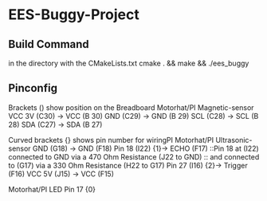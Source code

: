 # EES-Buggy-Project

## Build Command
in the directory with the CMakeLists.txt
cmake . && make && ./ees_buggy

## Pinconfig
Brackets () show position on the Breadboard
Motorhat/PI			Magnetic-sensor
VCC 3V (C30)	->	VCC (B 30)
GND	(C29)		->	GND (B 29)
SCL	(C28)		->	SCL (B 28)
SDA	(C27)		->	SDA (B 27)

Curved brackets {} shows pin number for wiringPI
Motorhat/PI			Ultrasonic-sensor
GND (G18)		->	GND (F18)
Pin 18 (I22) {1}->	ECHO (F17)	::Pin 18 at (I22) connected to GND via a 470 Ohm Resistance (J22 to GND)
								:: and connected to (G17) via a 330 Ohm Resistance (H22 to G17)
Pin 27 (I16) {2}->	Trigger (F16)
VCC 5V (J15)	->	VCC (F15)

Motorhat/PI			LED
Pin 17 {0}